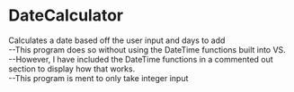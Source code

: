 # DateCalculator
Calculates a date based off the user input and days to add\
--This program does so without using the DateTime functions built into VS.\
--However, I have included the DateTime functions in a commented out section to display how that works.\
--This program is ment to only take integer input
